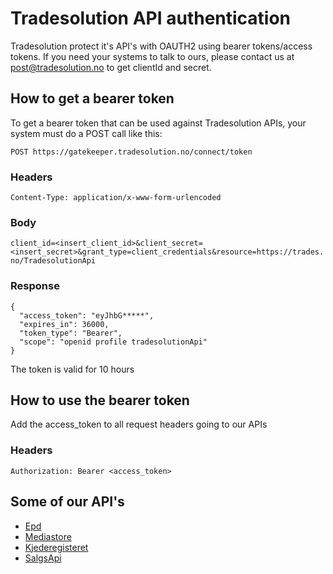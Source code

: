 # Tradesolution API authentication 
Tradesolution protect it's API's with OAUTH2 using bearer tokens/access tokens. If you need your systems to talk to ours, please contact us at post@tradesolution.no to get clientId and secret.

## How to get a bearer token
To get a bearer token that can be used against Tradesolution APIs, your system must do a POST call like this:

`POST https://gatekeeper.tradesolution.no/connect/token`

### Headers
`Content-Type: application/x-www-form-urlencoded`


### Body
`client_id=<insert_client_id>&client_secret=<insert_secret>&grant_type=client_credentials&resource=https://trades.no/TradesolutionApi`

### Response
```
{
  "access_token": "eyJhbG*****",
  "expires_in": 36000,
  "token_type": "Bearer",
  "scope": "openid profile tradesolutionApi"
}
```
The token is valid for 10 hours

## How to use the bearer token 
Add the access_token to all request headers going to our APIs

### Headers
`Authorization: Bearer <access_token>`

## Some of our API's
- [Epd](https://epdapi.tradesolution.no/swagger/index.html)
- [Mediastore](https://mediastore.tradesolution.no/api/swagger/index.html)
- [Kjederegisteret](https://kjederegisteretapi.tradesolution.no/swagger/index.html)
- [SalgsApi](https://salgsapi.tradesolution.no/swagger/index.html)
